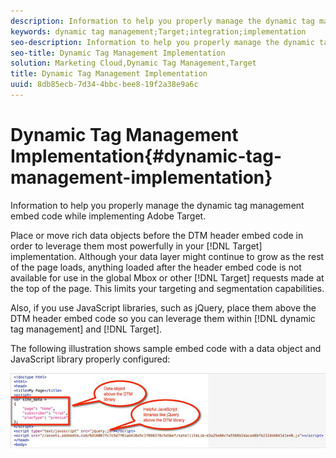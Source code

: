 ```yaml
---
description: Information to help you properly manage the dynamic tag management embed code while implementing Adobe Target.
keywords: dynamic tag management;Target;integration;implementation
seo-description: Information to help you properly manage the dynamic tag management embed code while implementing Adobe Target.
seo-title: Dynamic Tag Management Implementation
solution: Marketing Cloud,Dynamic Tag Management,Target
title: Dynamic Tag Management Implementation
uuid: 8db85ecb-7d34-4bbc-bee8-19f2a38e9a6c
---
```


# Dynamic Tag Management Implementation{#dynamic-tag-management-implementation}

Information to help you properly manage the dynamic tag management embed code while implementing Adobe Target.

Place or move rich data objects before the DTM header embed code in order to leverage them most powerfully in your [!DNL Target] implementation. Although your data layer might continue to grow as the rest of the page loads, anything loaded after the header embed code is not available for use in the global Mbox or other [!DNL Target] requests made at the top of the page. This limits your targeting and segmentation capabilities.

Also, if you use JavaScript libraries, such as jQuery, place them above the DTM header embed code so you can leverage them within [!DNL dynamic tag management] and [!DNL Target].

The following illustration shows sample embed code with a data object and JavaScript library properly configured:

![](assets/embed_code_sample.png)

